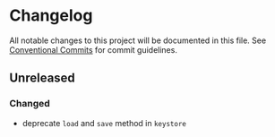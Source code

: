 # Changelog

All notable changes to this project will be documented in this file.
See [Conventional Commits](https://conventionalcommits.org) for commit guidelines.

## Unreleased

### Changed

* deprecate `load` and `save` method in `keystore`

